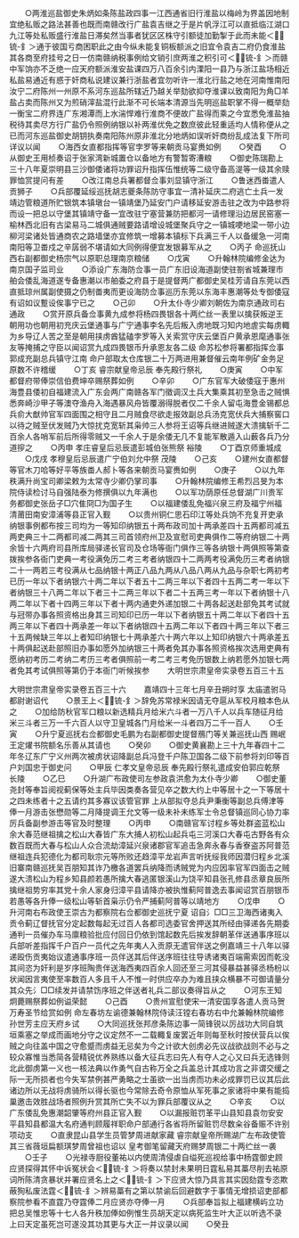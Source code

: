 <!-- { "loadSidebar": true } -->
　　○两淮巡盐御史朱炳如条陈盐政四事一江西通省旧行淮盐以梅岭为界盖因地制宜绝私贩之路法甚善也既而南赣改行广盐袁吉继之于是片帆浮江可以直抵临江湖口九江等处私贩盛行淮盐日滞矣然当事者犹区区株守引额徒加勤掣于此而未能＜锍-釒＞通于彼国亏商困职此之由今纵未能复铜板额派之旧宜令袁吉二府仍食淮盐其各商至府挂号之日一仿南赣纳税事例给文销引庶两淮之积引可＜锍-釒＞而赣中军饷亦不乏绝一应天府额派淮安盐课四万八百余引内溧阳一县乃与浙江盐场相近私盐易通近有惑于奸商私说建议兼行浙盐者宜勿听许一淮北行盐之地在河南惟南阳汝宁二府陈州一州原不系河东巡盐所辖近乃越关举劾欲抑夺淮课以致南阳为角□羊盐占卖而陈州又为煎硝滓盐混行此渐不可长端本清源当先明巡盐职掌不得一概举劾一衡宝二府界连广东湘潭而上水湍悍难行淮商不便故广盐得而乘之今宜悉免淮盐抽税待其卖尽方行广盐仍令照例纳银以补两淮优免之数庶彼此轻重适均人情称便从之已而河东巡盐御史胡钥执奏南阳陈州原非淮北分地炳如误听奸商纷乱成法复下所司详议以闻
　　○海西女直都指挥等官孛罗等来朝贡马宴赉如例
　　○癸酉
　　○从御史王用桢奏诏于张家湾新城置仓以备地方有警暂寄漕粮
　　○御史陈瑞勘上三十八年夏崇明县三沙御倭诸将功罪诏升指挥伍惟统等二级守备高湜等一级其余赎罪恤赏提问有差
　　○改江南总兵署都督佥事刘显镇守浙江
　　○鲁迷西畨遣人贡狮子
　　○兵部覆延绥巡抚胡志夔条陈防守事宜一清补延庆二府逃亡土兵一发靖边管粮道所贮银筑本镇墩台一镇靖堡乃延安门户请移延安游击驻之改为中路参将而设一把总以守堡其镇靖守备一宜改驻宁塞营兼防把都河一请修理沿边居民窑塞一榆林西北旧有古梁易马二城俱通贼要路请增设城堡聚兵守之一镇城哽地梁一带小边柳河梁诸处皆通商农之路墙堡亦宜修筑一增募本镇标下兵满三千人以备缓急一河南南阳等卫畨戍之辛孱弱不堪请如大同例得便宜发银募军从之
　　○丙子  命巡抚山西右副都御史杨宗气以原职总理南京粮储
　　○戊寅
　　○升翰林院编修金达为南京国子监司业
　　○添设广东海防佥事一员广东旧设海道副使驻劄省城兼理市舶会倭乱海道遂专备惠潮以市舶委之府县于是提督两广都御史吴桂芳请自东莞以西直抵琼州属副使摄之仍制畨夷而更设海防佥事巡历东莞以东海丰惠潮等处专御倭寇有诏如议蹔设俟事宁已之
　　○己卯
　　○升太仆寺少卿刘朝佐为南京通政司右通政
　　○赏开原兵备佥事黄九成参将杨四畏银各十两纻丝一表里以擒获叛逆王朝用功也朝用初充庆云堡通事与广宁通事李名先后叛入虏地既习知内地虗实每虏輙为乡导辽人苦之至是朝用挟虏酋猛磕孛罗等入关索赏守庆云堡百户黄承恩麾通事张友等掩捕之守臣以闻诏赏九成四畏银币升承恩友各二级  命苏松参将署都指挥佥事郭成充副总兵镇守江南  命户部取太仓库银二十万两进用兼督催云南年例矿金务足原数不许稽缓
　　○丁亥  睿宗献皇帝忌辰  奉先殿行祭礼
　　○庚寅
　　○中军都督府带俸崇信伯费坤卒赐祭葬如例
　　○辛卯
　　○广东官军大破倭寇于惠州海豊县倭初自福建流入广东会两广南赣各军门徵调汉土兵大集乘其初至急击之贼惧悉奔崎沙甲子等澳夺渔舟入海遇暴风舟皆覆溺得脱者仅二千余人留屯海豊金锡都总兵俞大猷帅官军四面围之相守且二月贼食尽欲走报效副总兵汤克宽伏兵大捕察窖口以待之贼至伏发贼乃大惊扰克宽斩其枭帅三人参将王诏等兵继进贼遂大溃擒斩千二百余人各哨军前后所得零贼又一千余人于是余倭无几不复能军散遁入山薮各兵乃分道摉之
　　○丙申  孝庄睿皇后忌辰遣彭城伯张熊祭  裕陵
　　○丁酉京师重城成
　　○戊戌  孝穆皇后忌辰遣广宁伯刘允中祭  茂陵
　　○己亥
　　○建州女直都督等官木刀哈等好平等族畨人郝卜等各来朝贡马宴赉如例
　　○庚子
　　○以九年秩满升尚宝司卿梁敕为太常寺少卿仍掌司事
　　○升翰林院编修王希烈吕旻为本院侍读检讨马自强陆泰为修撰俱以九年满也
　　○以军功荫原任总督湖广川贵军务都御史张岳子□穴隹冏□为国子生
　　○以福建倭乱免福兴泉三府及福宁州福清莆田南安漳浦等县正官入觐
　　○以贵州铜仁思石印江等处兵饷不充复开吏承纳银事例都布按三司均为一等知印纳银五十两布政司加十两承差四十五两都司减五两吏典三十二两都司减二两其三司首领府州卫及宣慰司吏典俱作二等府纳银二十两余皆十六两府司县所库局驿递长官司及仓场等衙门俱作三等各纳银十两俱照等第查拨挨参各衙门吏典一考役满免历二考三考者纳银四十二两两考役满免历三考者纳银二十一两若三考役满从七品纳银十两正八品九两从八品八两从九品与杂职七两初考已历一年以下者纳银六十两二年以下者五十二两三年以下者四十五两二考一年以下者纳银三十八两二年以下者三十二两三年以下者二十五两三考一年以下者纳银十八两二年以下者十四两三年以下者十两内通吏外递加银二十两各起送赴部免其考试就与冠带办事各照资格出身其三司知印已历一年以下者纳银五十两二年以下者四十五两三年以下者四十两承差一年以下者纳银四十五两二年以下者四十两三年以下者三十五两候缺三年以上者知印纳银七十两承差六十两六年以上知印纳银六十两承差五十两俱起送赴部照旧办事如愿外加纳银三十两者免其办事各照资格挨次选用吏典有愿纳初考历二考纳二考历三考者俱照前一考二考三考免历银数上纳若愿外加银七两者免其考试俱照等第仍于本衙门听候挨参
　　大明世宗肃皇帝实录卷五百三十五


大明世宗肃皇帝实录卷五百三十六
　　嘉靖四十三年七月辛丑朔时享  太庙遣驸马都尉谢诏代
　　○景王上＜锍-釒＞辞免苏常禄米因请无夺扈从军校月粮本色从之
　　○加给防秋官军口粮以新选精兵月给米六斗者一万八千人以兵车随征月给米三斗者三万一千六百人以守卫皇城各门月给米一斗者四万二千一百人
　　○壬寅
　　○升宁夏巡抚右佥都御史毛鹏为右副都御史提督鴈门等关兼巡抚山西  赐岷王定燿书院额名乐善从其请也
　　○癸卯
　　○御史黄襄勘上三十九年春四十二年冬辽东广宁义州两次被虏状诏降副总兵冯登千户陈卫国各二级下前参将刘印等百户刘国忠于御史问
　　○甲辰  仁孝文皇帝忌辰  奉先殿行祭礼遣成安伯郭应乾祭  长陵
　　○乙巳
　　○升湖广布政使司左参政袁洪愈为太仆寺少卿
　　○御史董尧封等奉旨阅视蓟保等处主兵毕因类奏各营见卒之数大约上中等居十之一下等居十之四未练者十之五请约其多寡议该管官罪  上从部拟夺总兵尹秉衡等副总兵傅津等俸一月游击张懋勋等二月降提调王允文等一级未补未练军士令总督镇巡同心协力率厉兵备副参游击等官及时整理
　　○丙申
　　○南赣官军讨程乡等处群盗蓝松山余大春范继祖擒之松山大春皆广东大捕人初松山起兵屯三河溪口大春屯古野各有众数百既而大春与松山人众合流劫漳延兴泉诸郡官军追击急奔永春与香寮盗苏阿普范继祖连兵犯德化为都司耿宗元等所败还趋漳平龙岩声言听抚绥我师因潜归程乡北溪旧寨南赣巡抚吴百朋知其诈乃檄各道罢兵纳降而诱贼党为内应因率官军四面击之贼遂大溃松山为程乡知县颜若愚所擒大春逃匿银溪山为饶平知县张孔修县丞章良辰所擒继祖势穷率其党十余人家身归漳平县请降亦被执惟蓟阿普逸去事闻诏赏百朋银币若愚等各升俸一级松山等斩首枭示仍令严捕蓟阿普等以靖地方
　　○戊申
　　○升河南右布政使王崇古为都察院右佥都御史巡抚宁夏  诏自氵□□三卫海西诸夷入贡令蓟辽督抚官分定起数每起无过百人各都司选委官舍押送其所经由驿递各先期委通判一员催办车马廪粮验批应付回日仍依到馆起数先后挨发辞朝革伴送通事序班以兵部听差指挥千户百户一员代之先年夷人入贡原无遣官伴送之例嘉靖三十八年以驿递殴伤贡夷始议遣通事序班一员伴送其后伴送序班往往导诱诸夷百端需索因而乾没其间恣为奸利是岁序班陶贵伴送海西夷四百余人回还至三河其侵暴益甚驿丞杨枌以状闻因言夷使至率数百人多且千人不惟一时供应卒办为难且挟众横暴不可御请量分其众先氵□□续发并请禁饬序班之伴送者礼兵二部议奏得旨从之
　　○河东王知炯薨赐祭葬如例谥荣懿
　　○己酉
　　○贵州宣慰使宋一清安国享各遣人贡马贺  万寿圣节给赏如例  命左春坊左谕德兼翰林院侍读汪镗右春坊右中允兼翰林院编修孙世芳主应天府乡试
　　○大同巡抚张邦彦条陈边事一简锋锐以厉战功大同自筑垣乘塞之举成而画地分守之议定然不一二载輙复废罢近年则每至秋时按伏营兵以俟贼之向往盖中国之守愈蹙而虏益无忌矣为今之计欲大创虏必先议战欲战则不必与之较众寡惟当悉简各营精锐优养熟练以备大征兵志曰先人有夺人之心又曰兵无选锋则北此御虏第一义也一核法典以作勇气自古称万全之兵盖总计其成功言之非谓交缓之际一无所损者也今失军禁例甚严勇略之士虽欲一出当虏而功未必成罪罚已议其后此诸边所以无战将虏骑所以得长驱也今常除去奇令原恤从军死事之家诸将中果有能捣巢邀击效胜战场者照例升赏其所亡失不以为罪兵部覆议从之
　　○辛亥
　　○以广东倭乱免惠潮韶肇等府州县正官入觐
　　○以漏报赃罚革平山县知县袁勿安安平县知县都温大名府通判顾履祥职命户部通行各省将所留赃罚尽数籴谷备赈不许别项动支
　　○直隶昆山县学生员管梦周进献家藏  睿宗献皇帝所赐湖广左布政使管其三省薇垣扁额琪梦周曾祖也诏以  皇考御笔留藏天府赐梦周银二十两纻丝一袭
　　○壬子
　　○光禄寺厨役董祐以内使周清侵虐自缢死巡视给事中杨霆御史顾应贤探得其怀中诉冤状会＜锍-釒＞将奏以禁封未果明日霆私易其藁尽削去祐原词所陈清贪暴状并署应贤名上之＜锍-釒＞下应贤大惊乃具言其实因劾霆专恣欺蔽狥私废法霆＜锍-釒＞辨易藁有之第以禁谕后回避数字于事情无增损诏吏部都察院参看不直霆乃夺霆俸二月应贤亦夺俸一月
　　○兵部奉旨拟上福建横屿立功把总吴惟忠等十七人各升秩加俸如例惟生员胡天定以病死监生叶大正以听选不录  上曰天定虽死岂可遂没其功其更与大正一并议录以闻
　　○癸丑
